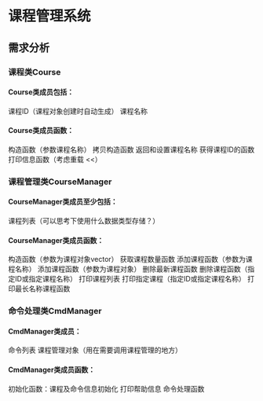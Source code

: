 # 课程管理系统

## 需求分析

### 课程类Course
#### Course类成员包括：
课程ID（课程对象创建时自动生成）
课程名称
#### Course类成员函数：
构造函数（参数课程名称）
拷贝构造函数
返回和设置课程名称
获得课程ID的函数
打印信息函数（考虑重载 <<）

### 课程管理类CourseManager
#### CourseManager类成员至少包括：
课程列表（可以思考下使用什么数据类型存储？）
#### CourseManager类成员函数：
构造函数（参数为课程对象vector）
获取课程数量函数
添加课程函数（参数为课程名称）
添加课程函数（参数为课程对象）
删除最新课程函数
删除课程函数（指定ID或指定课程名称）
打印课程列表
打印指定课程（指定ID或指定课程名称）
打印最长名称课程函数

### 命令处理类CmdManager
#### CmdManager类成员：
命令列表
课程管理对象（用在需要调用课程管理的地方）
#### CmdManager类成员函数：
初始化函数：课程及命令信息初始化
打印帮助信息
命令处理函数
